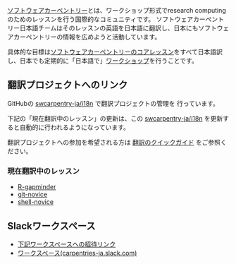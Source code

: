 [ソフトウェアカーペントリー](https://software-carpentry.org/)とは、ワークショップ形式でresearch computingのためのレッスンを行う国際的なコミュニティです。
ソフトウェアカーペントリー日本語チームはそのレッスンの英語を日本語に翻訳し、日本にもソフトウェアカーペントリーの情報を広めようと活動しています。

具体的な目標は[ソフトウェアカーペントリーのコアレッスン](https://software-carpentry.org/lessons/)をすべて日本語訳し、日本でも定期的に「日本語で」[ワークショップ](https://software-carpentry.org/workshops/)を行うことです。

## 翻訳プロジェクトへのリンク

GitHubの [swcarpentry-ja/i18n](https://github.com/swcarpentry-ja/i18n) で翻訳プロジェクトの管理を
行っています。

下記の「現在翻訳中のレッスン」の更新は、この
[swcarpentry-ja/i18n](https://github.com/swcarpentry-ja/i18n)
を更新すると自動的に行われるようになっています。

翻訳プロジェクトへの参加を希望される方は
[翻訳のクイックガイド](https://swcarpentry-ja.github.io/quickguide_ja.html)
をご参照ください。

### 現在翻訳中のレッスン

- [R-gapminder](https://swcarpentry-ja.github.io/r-novice-gapminder/ja/)
- [git-novice](https://swcarpentry-ja.github.io/git-novice/ja/)
- [shell-novice](https://swcarpentry-ja.github.io/shell-novice/ja/)

## Slackワークスペース

- [下記ワークスペースへの招待リンク](https://join.slack.com/t/carpentries-ja/shared_invite/zt-14lt78mp3-HY1NmwOeKdEiqxDytl4djA)
- [ワークスペース(carpentries-ja.slack.com)](https://carpentries-ja.slack.com)
